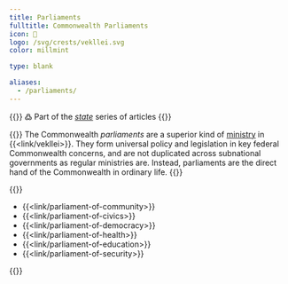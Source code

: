 ```yaml
---
title: Parliaments
fulltitle: Commonwealth Parliaments
icon: 🌸
logo: /svg/crests/vekllei.svg
color: millmint

type: blank

aliases:
  - /parliaments/
---
```

{{<note>}}
߷ Part of the *[state](/state/)* series of articles
{{</note>}}

{{<note panel>}}
The Commonwealth *parliaments* are a superior kind of [ministry](/ministries/) in {{<link/vekllei>}}. They form universal policy and legislation in key federal Commonwealth concerns, and are not duplicated across subnational governments as regular ministries are. Instead, parliaments are the direct hand of the Commonwealth in ordinary life.
{{</note>}}

{{<note panel>}}

* {{<link/parliament-of-community>}}
* {{<link/parliament-of-civics>}}
* {{<link/parliament-of-democracy>}}
* {{<link/parliament-of-health>}}
* {{<link/parliament-of-education>}}
* {{<link/parliament-of-security>}}

{{</note>}}